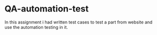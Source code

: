 # QA-automation-test

In this assignment i had written test cases to test a part from website and use the automation testing in it.
